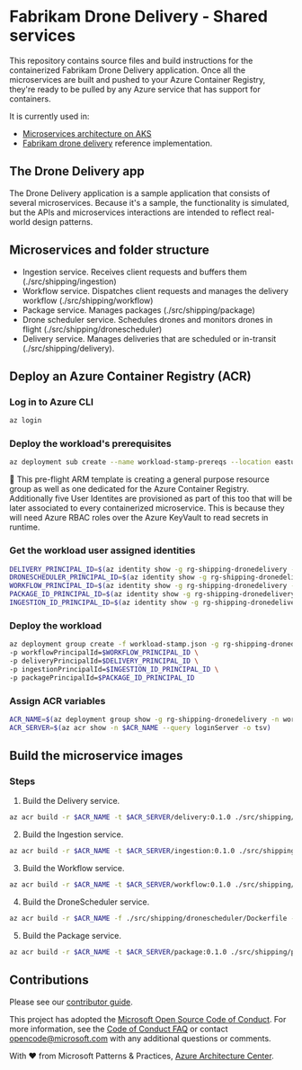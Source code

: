 # Fabrikam Drone Delivery - Shared services

This repository contains source files and build instructions for the containerized Fabrikam Drone Delivery application. Once all the microservices are built and pushed to your Azure Container Registry, they're ready to be pulled by any Azure service that has support for containers.

It is currently used in:
* [Microservices architecture on AKS](https://github.com/mspnp/microservices-reference-implementation)
* [Fabrikam drone delivery](https://github.com/mspnp/aks-fabrikam-dronedelivery) reference implementation.

## The Drone Delivery app

The Drone Delivery application is a sample application that consists of several microservices. Because it's a sample, the functionality is simulated, but the APIs and microservices interactions are intended to reflect real-world design patterns.

## Microservices and folder structure

- Ingestion service. Receives client requests and buffers them  (./src/shipping/ingestion)
- Workflow service. Dispatches client requests and manages the delivery workflow (./src/shipping/workflow)
- Package service. Manages packages (./src/shipping/package)
- Drone scheduler service. Schedules drones and monitors drones in flight (./src/shipping/dronescheduler)
- Delivery service. Manages deliveries that are scheduled or in-transit (./src/shipping/delivery).

## Deploy an Azure Container Registry (ACR)

### Log in to Azure CLI

```bash
az login
```

### Deploy the workload's prerequisites

```bash
az deployment sub create --name workload-stamp-prereqs --location eastus --template-file workload-stamp-prereqs.json
```

:book: This pre-flight ARM template is creating a general purpose resource group  as well as one dedicated for the Azure Container Registry. Additionally five User Identites are provisioned as part of this too that will be later associated to every containerized microservice. This is because they will need Azure RBAC roles over the Azure KeyVault to read secrets in runtime.

### Get the workload user assigned identities

```bash
DELIVERY_PRINCIPAL_ID=$(az identity show -g rg-shipping-dronedelivery -n uid-delivery --query principalId -o tsv) && \
DRONESCHEDULER_PRINCIPAL_ID=$(az identity show -g rg-shipping-dronedelivery -n uid-dronescheduler --query principalId -o tsv) && \
WORKFLOW_PRINCIPAL_ID=$(az identity show -g rg-shipping-dronedelivery -n uid-workflow --query principalId -o tsv) && \
PACKAGE_ID_PRINCIPAL_ID=$(az identity show -g rg-shipping-dronedelivery -n uid-package --query principalId -o tsv) && \
INGESTION_ID_PRINCIPAL_ID=$(az identity show -g rg-shipping-dronedelivery -n uid-ingestion --query principalId -o tsv)
```

### Deploy the workload

```bash
az deployment group create -f workload-stamp.json -g rg-shipping-dronedelivery -p droneSchedulerPrincipalId=$DRONESCHEDULER_PRINCIPAL_ID \
-p workflowPrincipalId=$WORKFLOW_PRINCIPAL_ID \
-p deliveryPrincipalId=$DELIVERY_PRINCIPAL_ID \
-p ingestionPrincipalId=$INGESTION_ID_PRINCIPAL_ID \
-p packagePrincipalId=$PACKAGE_ID_PRINCIPAL_ID
```

### Assign ACR variables

```bash
ACR_NAME=$(az deployment group show -g rg-shipping-dronedelivery -n workload-stamp --query properties.outputs.acrName.value -o tsv)
ACR_SERVER=$(az acr show -n $ACR_NAME --query loginServer -o tsv)
```

## Build the microservice images

### Steps

1. Build the Delivery service.

```bash
az acr build -r $ACR_NAME -t $ACR_SERVER/delivery:0.1.0 ./src/shipping/delivery/.
```

2. Build the Ingestion service.

```bash
az acr build -r $ACR_NAME -t $ACR_SERVER/ingestion:0.1.0 ./src/shipping/ingestion/.
```

3. Build the Workflow service.

```bash
az acr build -r $ACR_NAME -t $ACR_SERVER/workflow:0.1.0 ./src/shipping/workflow/.
```

4. Build the DroneScheduler service.

```bash
az acr build -r $ACR_NAME -f ./src/shipping/dronescheduler/Dockerfile -t $ACR_SERVER/dronescheduler:0.1.0 ./src/shipping/.
```

5. Build the Package service.

```bash
az acr build -r $ACR_NAME -t $ACR_SERVER/package:0.1.0 ./src/shipping/package/.
```

## Contributions

Please see our [contributor guide](./CONTRIBUTING.md).

This project has adopted the [Microsoft Open Source Code of Conduct](https://opensource.microsoft.com/codeofconduct/). For more information, see the [Code of Conduct FAQ](https://opensource.microsoft.com/codeofconduct/faq/) or contact <opencode@microsoft.com> with any additional questions or comments.

With :heart: from Microsoft Patterns & Practices, [Azure Architecture Center](https://aka.ms/architecture).
